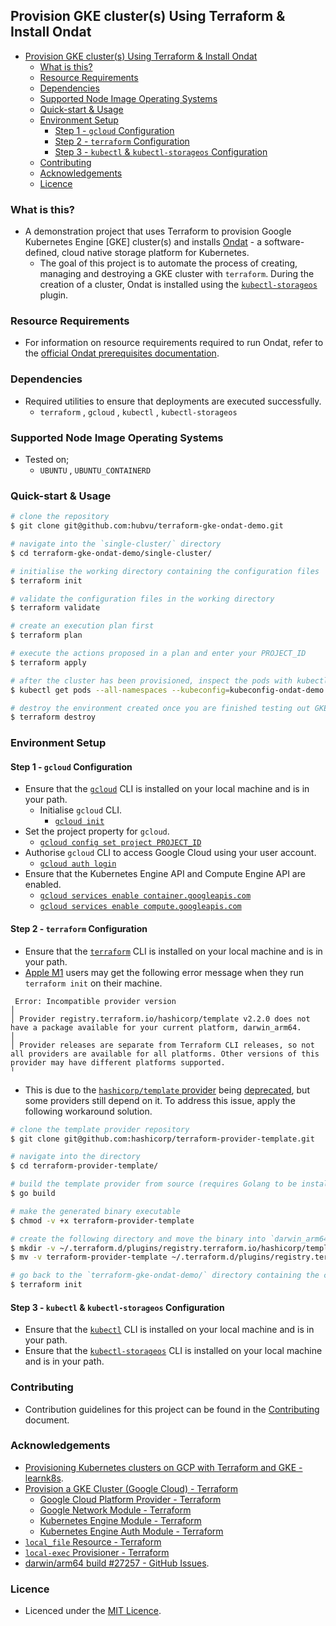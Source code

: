 ## Provision GKE cluster(s) Using Terraform & Install Ondat

- [Provision GKE cluster(s) Using Terraform & Install Ondat](#provision-gke-clusters-using-terraform--install-ondat)
  - [What is this?](#what-is-this)
  - [Resource Requirements](#resource-requirements)
  - [Dependencies](#dependencies)
  - [Supported Node Image Operating Systems](#supported-node-image-operating-systems)
  - [Quick-start & Usage](#quick-start--usage)
  - [Environment Setup](#environment-setup)
    - [Step 1 - `gcloud` Configuration](#step-1---gcloud-configuration)
    - [Step 2 - `terraform` Configuration](#step-2---terraform-configuration)
    - [Step 3 - `kubectl` & `kubectl-storageos` Configuration](#step-3---kubectl--kubectl-storageos-configuration)
  - [Contributing](#contributing)
  - [Acknowledgements](#acknowledgements)
  - [Licence](#licence)

### What is this?

* A demonstration project that uses Terraform to provision Google Kubernetes Engine [GKE] cluster(s) and installs [Ondat](https://www.ondat.io/) - a software-defined, cloud native storage platform for Kubernetes.
  * The goal of this project is to automate the process of creating, managing and destroying a GKE cluster with `terraform`. During the creation of a cluster, Ondat is installed using the [`kubectl-storageos`](https://github.com/storageos/kubectl-storageos) plugin.  

### Resource Requirements

* For information on resource requirements required to run Ondat, refer to the [official Ondat prerequisites documentation](https://docs.ondat.io/docs/prerequisites/).

### Dependencies

* Required utilities to ensure that deployments are executed successfully.
  * `terraform` , `gcloud` , `kubectl` , `kubectl-storageos`

### Supported Node Image Operating Systems

* Tested on;
  * `UBUNTU` , `UBUNTU_CONTAINERD`

### Quick-start & Usage

```bash
# clone the repository
$ git clone git@github.com:hubvu/terraform-gke-ondat-demo.git

# navigate into the `single-cluster/` directory
$ cd terraform-gke-ondat-demo/single-cluster/

# initialise the working directory containing the configuration files
$ terraform init

# validate the configuration files in the working directory
$ terraform validate

# create an execution plan first
$ terraform plan

# execute the actions proposed in a plan and enter your PROJECT_ID
$ terraform apply

# after the cluster has been provisioned, inspect the pods with kubectl and the generated kubeconfig file
$ kubectl get pods --all-namespaces --kubeconfig=kubeconfig-ondat-demo

# destroy the environment created once you are finished testing out GKE & Ondat
$ terraform destroy
```

### Environment Setup

#### Step 1 - `gcloud` Configuration

* Ensure that the [`gcloud`](https://cloud.google.com/sdk/docs/install) CLI is installed on your local machine and is in your path. 
  * Initialise `gcloud` CLI.
    * [`gcloud init`](https://cloud.google.com/sdk/gcloud/reference/init)
* Set the project property for `gcloud`.
  * [`gcloud config set project PROJECT_ID`](https://cloud.google.com/sdk/gcloud/reference/config/set)
* Authorise `gcloud` CLI to access Google Cloud using your user account.
  * [`gcloud auth login`](https://cloud.google.com/sdk/gcloud/reference/auth/login)
* Ensure that the Kubernetes Engine API and Compute Engine API are enabled.
  * [`gcloud services enable container.googleapis.com`](https://cloud.google.com/kubernetes-engine/docs/reference/rest)
  * [`gcloud services enable compute.googleapis.com`](https://cloud.google.com/compute/docs/reference/rest/v1)

#### Step 2 - `terraform` Configuration

* Ensure that the [`terraform`](https://learn.hashicorp.com/tutorials/terraform/install-cli) CLI is installed on your local machine and is in your path.
* [Apple M1](https://en.wikipedia.org/wiki/Apple_M1) users may get the following error message when they run `terraform init` on their machine.

```
 Error: Incompatible provider version
│
│ Provider registry.terraform.io/hashicorp/template v2.2.0 does not have a package available for your current platform, darwin_arm64.
│
│ Provider releases are separate from Terraform CLI releases, so not all providers are available for all platforms. Other versions of this provider may have different platforms supported.
╵
```

* This is due to the [`hashicorp/template` provider](https://github.com/hashicorp/terraform/issues/27257#issuecomment-825102330) being [deprecated](https://registry.terraform.io/providers/hashicorp/template/latest/docs#deprecation), but some providers still depend on it. To address this issue, apply the following workaround solution.

```bash
# clone the template provider repository
$ git clone git@github.com:hashicorp/terraform-provider-template.git

# navigate into the directory
$ cd terraform-provider-template/

# build the template provider from source (requires Golang to be installed)
$ go build

# make the generated binary executable
$ chmod -v +x terraform-provider-template

# create the following directory and move the binary into `darwin_arm64/`
$ mkdir -v ~/.terraform.d/plugins/registry.terraform.io/hashicorp/template/2.2.0/darwin_arm64/
$ mv -v terraform-provider-template ~/.terraform.d/plugins/registry.terraform.io/hashicorp/template/2.2.0/darwin_arm64/

# go back to the `terraform-gke-ondat-demo/` directory containing the configuration files and initialise again
$ terraform init
```

#### Step 3 - `kubectl` & `kubectl-storageos` Configuration

* Ensure that the [`kubectl`](https://kubernetes.io/docs/tasks/tools/#kubectl) CLI is installed on your local machine and is in your path.
* Ensure that the [`kubectl-storageos`](https://github.com/storageos/kubectl-storageos/releases) CLI is installed on your local machine and is in your path.

### Contributing

* Contribution guidelines for this project can be found in the [Contributing](./CONTRIBUTING.md) document.

### Acknowledgements

* [Provisioning Kubernetes clusters on GCP with Terraform and GKE - learnk8s](https://learnk8s.io/terraform-gke).
* [Provision a GKE Cluster (Google Cloud) - Terraform](https://learn.hashicorp.com/tutorials/terraform/gke)
  * [Google Cloud Platform Provider - Terraform](https://registry.terraform.io/providers/hashicorp/google/latest/docs)
  * [Google Network Module - Terraform](https://registry.terraform.io/modules/terraform-google-modules/network/google/latest)
  * [Kubernetes Engine Module - Terraform](https://registry.terraform.io/modules/terraform-google-modules/kubernetes-engine/google/latest)
  * [Kubernetes Engine Auth Module - Terraform](https://registry.terraform.io/modules/terraform-google-modules/kubernetes-engine/google/latest/submodules/auth)
* [`local_file` Resource - Terraform](https://registry.terraform.io/providers/hashicorp/local/latest/docs/resources/file)
* [`local-exec` Provisioner - Terraform](https://www.terraform.io/docs/language/resources/provisioners/local-exec.html)
* [darwin/arm64 build #27257 - GitHub Issues](https://github.com/hashicorp/terraform/issues/27257).

### Licence

* Licenced under the [MIT Licence](./LICENSE).